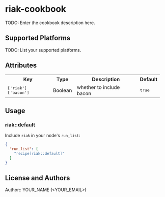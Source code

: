 # riak-cookbook

TODO: Enter the cookbook description here.

## Supported Platforms

TODO: List your supported platforms.

## Attributes

<table>
  <tr>
    <th>Key</th>
    <th>Type</th>
    <th>Description</th>
    <th>Default</th>
  </tr>
  <tr>
    <td><tt>['riak']['bacon']</tt></td>
    <td>Boolean</td>
    <td>whether to include bacon</td>
    <td><tt>true</tt></td>
  </tr>
</table>

## Usage

### riak::default

Include `riak` in your node's `run_list`:

```json
{
  "run_list": [
    "recipe[riak::default]"
  ]
}
```

## License and Authors

Author:: YOUR_NAME (<YOUR_EMAIL>)
